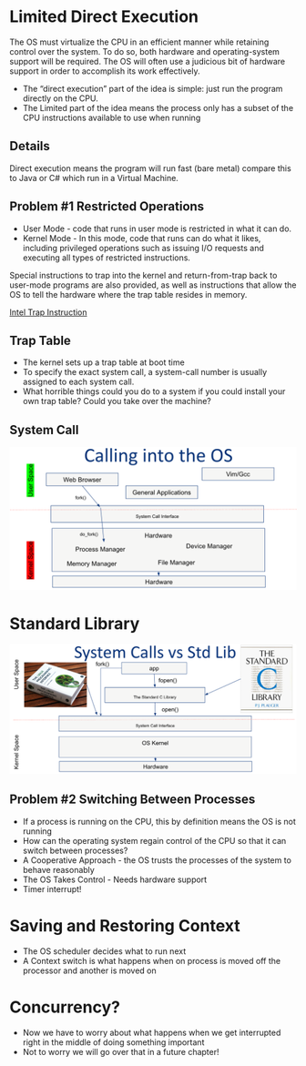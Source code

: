 # Limited Direct Execution

The OS must virtualize the CPU in an efficient manner while retaining
control over the system. To do so, both hardware and operating-system
support will be required. The OS will often use a judicious bit of
hardware support in order to accomplish its work effectively.

- The “direct execution” part of the idea is simple: just run the
    program directly on the CPU.
- The Limited part of the idea means the process only has a subset of
    the CPU instructions available to use when running

## Details

Direct execution means the program will run fast (bare metal) compare
this to Java or C# which run in a Virtual Machine.

## Problem \#1 Restricted Operations

- User Mode - code that runs in user mode is restricted in what it can do.
- Kernel Mode - In this mode, code that runs can do what it likes,
    including privileged operations such as issuing I/O requests and
    executing all types of restricted instructions.

Special instructions to trap into the kernel and return-from-trap back
to user-mode programs are also provided, as well as instructions that
allow the OS to tell the hardware where the trap table resides in
memory.

[Intel Trap Instruction](https://www.intel.com/content/www/us/en/docs/programmable/683620/current/trap-instruction.html)

## Trap Table

- The kernel sets up a trap table at boot time
- To specify the exact system call, a system-call number is usually assigned to each system call.
- What horrible things could you do to a system if you could install your own trap table? Could you take over the machine?

## System Call

![system call](images/system-call.png)

# Standard Library

![images/c-standard-lib.png](images/c-standard-lib.png)

## Problem \#2 Switching Between Processes

- If a process is running on the CPU, this by definition means the OS is not running
- How can the operating system regain control of the CPU so that it can switch between processes?
- A Cooperative Approach - the OS trusts the processes of the system to behave reasonably
- The OS Takes Control - Needs hardware support
- Timer interrupt!

# Saving and Restoring Context

- The OS scheduler decides what to run next
- A Context switch is what happens when on process is moved off the processor and another is moved on

# Concurrency?

- Now we have to worry about what happens when we get interrupted right in the middle of doing something important
- Not to worry we will go over that in a future chapter!
